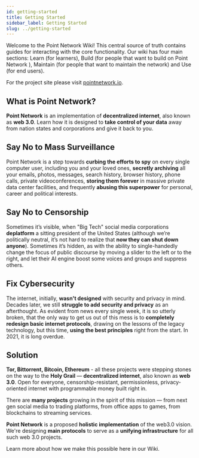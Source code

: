 ```yaml
---
id: getting-started
title: Getting Started
sidebar_label: Getting Started
slug: ../getting-started
---
```


Welcome to the Point Network Wiki! This central source of truth contains guides for interacting with the
core functionality. Our wiki has four main sections: Learn (for learners), Build (for people that
want to build on Point Network ), Maintain (for people that want to maintain the network) and Use (for end users).

For the project site please visit [pointnetwork.io](http://pointnetwork.io).

## What is Point Network?

**Point Network** is an implementation of **decentralized internet**, also known as **web 3.0**. Learn how it is designed to **take control of your data** away from nation states and corporations and give it back to you.

## Say No to Mass Surveillance

Point Network is a step towards **curbing the efforts to spy** on every single computer user, including you and your loved ones, **secretly archiving** all your emails, photos, messages, search history, browser history, phone calls, private videoconferences, **storing them forever** in massive private data center facilities, and frequently **abusing this superpower** for personal, career and political interests.

## Say No to Censorship

Sometimes it’s visible, when "Big Tech" social media corporations **deplatform** a sitting president of the United States (although we’re politically neutral, it’s not hard to realize that **now they can shut down anyone**). Sometimes it’s hidden, as with the ability to single-handedly change the focus of public discourse by moving a slider to the left or to the right, and let their AI engine boost some voices and groups and suppress others.

## Fix Cybersecurity

The internet, initially, **wasn't designed** with security and privacy in mind. Decades later, we still **struggle to add security and privacy** as an afterthought. As evident from news every single week, it is so utterly broken, that the only way to get us out of this mess is to **completely redesign basic internet protocols**, drawing on the lessons of the legacy technology, but this time, **using the best principles** right from the start. In 2021, it is long overdue.

## Solution

**Tor, Bittorrent, Bitcoin, Ethereum** - all these projects were stepping stones on the way to the **Holy Grail** — **decentralized internet**, also known as **web 3.0**. Open for everyone, censorship-resistant, permissionless, privacy-oriented internet with programmable money built right in.

There are **many projects** growing in the spirit of this mission — from next gen social media to trading platforms, from office apps to games, from blockchains to streaming services.

**Point Network** is a proposed **holistic implementation** of the web3.0 vision. We're designing **main protocols** to serve as a **unifying infrastructure** for all such web 3.0 projects.

Learn more about how we make this possible here in our Wiki.